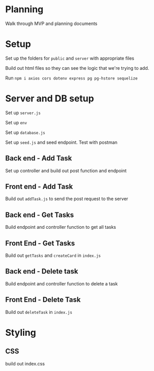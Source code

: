 # Planning

Walk through MVP and planning documents

# Setup
Set up the folders for `public` and `server` with appropriate files

Build out html files so they can see the logic that we're trying to add.

Run `npm i axios cors dotenv express pg pg-hstore sequelize`

# Server and DB setup

Set up `server.js`

Set up `env`

Set up `database.js`

Set up `seed.js` and seed endpoint. Test with postman

## Back end - Add Task

Set up controller and build out post function and endpoint

## Front end - Add Task

Build out `addTask.js` to send the post request to the server

## Back end - Get Tasks

Build endpoint and controller function to get all tasks

## Front End - Get Tasks

Build out `getTasks` and `createCard` in `index.js`

## Back end - Delete task

Build endpoint and controller function to delete a task

## Front End - Delete Task

Build out `deleteTask` in `index.js`

# Styling

## CSS 

build out index.css